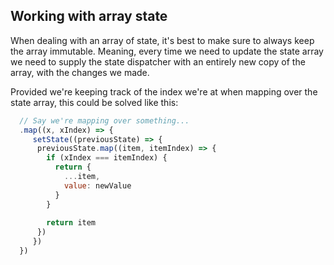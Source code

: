 ## Working with array state

When dealing with an array of state, it's best to make sure to always keep the array immutable. 
Meaning, every time we need to update the state array we need to supply the state dispatcher with an entirely new
copy of the array, with the changes we made.

Provided we're keeping track of the index we're at when mapping over the state array, this could be solved like this:
```javascript
  // Say we're mapping over something...
  .map((x, xIndex) => {
     setState((previousState) => {
      previousState.map((item, itemIndex) => {
        if (xIndex === itemIndex) {
          return {
            ...item,
            value: newValue
          }
        }
        
        return item
      })
     })
  })
```

